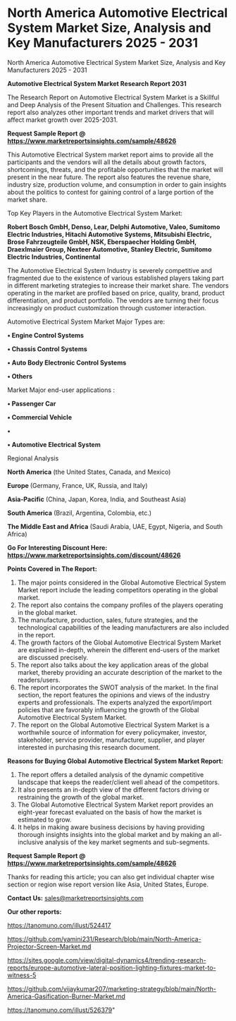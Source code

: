 # North America Automotive Electrical System Market Size, Analysis and Key Manufacturers 2025 - 2031
North America Automotive Electrical System Market Size, Analysis and Key Manufacturers 2025 - 2031

<strong>Automotive Electrical System Market Research Report 2031</strong>

The Research Report on Automotive Electrical System Market is a Skillful and Deep Analysis of the Present Situation and Challenges. This research report also analyzes other important trends and market drivers that will affect market growth over 2025-2031.

<strong>Request Sample Report @ <a href=https://www.marketreportsinsights.com/sample/48626>https://www.marketreportsinsights.com/sample/48626</a></strong>

This Automotive Electrical System market report aims to provide all the participants and the vendors will all the details about growth factors, shortcomings, threats, and the profitable opportunities that the market will present in the near future. The report also features the revenue share, industry size, production volume, and consumption in order to gain insights about the politics to contest for gaining control of a large portion of the market share.

Top Key Players in the Automotive Electrical System Market:

<strong>Robert Bosch GmbH, Denso, Lear, Delphi Automotive, Valeo, Sumitomo Electric Industries, Hitachi Automotive Systems, Mitsubishi Electric, Brose Fahrzeugteile GmbH, NSK, Eberspaecher Holding GmbH, Draexlmaier Group, Nexteer Automotive, Stanley Electric, Sumitomo Electric Industries, Continental</strong>

The Automotive Electrical System Industry is severely competitive and fragmented due to the existence of various established players taking part in different marketing strategies to increase their market share. The vendors operating in the market are profiled based on price, quality, brand, product differentiation, and product portfolio. The vendors are turning their focus increasingly on product customization through customer interaction.

Automotive Electrical System Market Major Types are:

<strong>•  Engine Control Systems

•  Chassis Control Systems

•  Auto Body Electronic Control Systems

•  Others</strong>

Market Major end-user applications :

<strong>•  Passenger Car

•  Commercial Vehicle

•  

•  Automotive Electrical System</strong>

Regional Analysis

</u><strong><b>North America</b></strong> (the United States, Canada, and Mexico)

<strong><b>Europe </b></strong>(Germany, France, UK, Russia, and Italy)

<strong><b>Asia-Pacific</b></strong> (China, Japan, Korea, India, and Southeast Asia)

<strong><b>South America</b></strong> (Brazil, Argentina, Colombia, etc.)

<strong><b>The Middle East and Africa</b></strong> (Saudi Arabia, UAE, Egypt, Nigeria, and South Africa)

<strong>Go For Interesting Discount Here: <a href=https://www.marketreportsinsights.com/discount/48626>https://www.marketreportsinsights.com/discount/48626</a></strong>

<strong>Points Covered in The Report:</strong>
<ol>
  <li>The major points considered in the Global Automotive Electrical System Market report include the leading competitors operating in the global market.</li>
  <li>The report also contains the company profiles of the players operating in the global market.</li>
  <li>The manufacture, production, sales, future strategies, and the technological capabilities of the leading manufacturers are also included in the report.</li>
  <li>The growth factors of the Global Automotive Electrical System Market are explained in-depth, wherein the different end-users of the market are discussed precisely.</li>
  <li>The report also talks about the key application areas of the global market, thereby providing an accurate description of the market to the readers/users.</li>
  <li>The report incorporates the SWOT analysis of the market. In the final section, the report features the opinions and views of the industry experts and professionals. The experts analyzed the export/import policies that are favorably influencing the growth of the Global Automotive Electrical System Market.</li>
  <li>The report on the Global Automotive Electrical System Market is a worthwhile source of information for every policymaker, investor, stakeholder, service provider, manufacturer, supplier, and player interested in purchasing this research document.</li>
</ol>
<strong>Reasons for Buying Global Automotive Electrical System Market Report:</strong>

<ol>
  <li>The report offers a detailed analysis of the dynamic competitive landscape that keeps the reader/client well ahead of the competitors.</li>
  <li>It also presents an in-depth view of the different factors driving or restraining the growth of the global market.</li>
  <li>The Global Automotive Electrical System Market report provides an eight-year forecast evaluated on the basis of how the market is estimated to grow.</li>
  <li>It helps in making aware business decisions by having providing thorough insights insights into the global market and by making an all-inclusive analysis of the key market segments and sub-segments.</li>
</ol>
<strong>Request Sample Report @ <a href=https://www.marketreportsinsights.com/sample/48626>https://www.marketreportsinsights.com/sample/48626</a></strong>


Thanks for reading this article; you can also get individual chapter wise section or region wise report version like Asia, United States, Europe.

<strong>Contact Us:</strong>
sales@marketreportsinsights.com

<strong>Our other reports:</strong>

<a href=https://tanomuno.com/illust/524417>https://tanomuno.com/illust/524417</a>

<a href=https://github.com/yamini231/Research/blob/main/North-America-Projector-Screen-Market.md>https://github.com/yamini231/Research/blob/main/North-America-Projector-Screen-Market.md</a>

<a href=https://sites.google.com/view/digital-dynamics4/trending-research-reports/europe-automotive-lateral-position-lighting-fixtures-market-to-witness-5>https://sites.google.com/view/digital-dynamics4/trending-research-reports/europe-automotive-lateral-position-lighting-fixtures-market-to-witness-5</a>

<a href=https://github.com/vijaykumar207/marketing-strategy/blob/main/North-America-Gasification-Burner-Market.md>https://github.com/vijaykumar207/marketing-strategy/blob/main/North-America-Gasification-Burner-Market.md</a>

<a href=https://tanomuno.com/illust/526379>https://tanomuno.com/illust/526379</a>"
